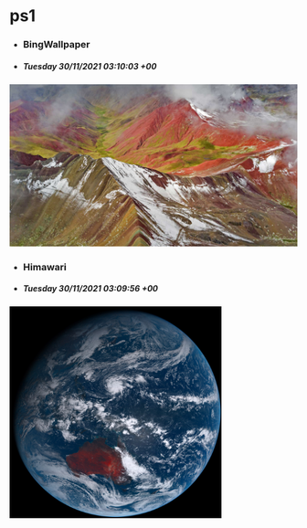 # ps1

- ### BingWallpaper
- ##### Tuesday 30/11/2021 03:10:03 +00
<img src="BingWallpaper/latest.jpg" width="700" height="auto" title="👉  BingWallpaper  👈">


- ### Himawari 
- ##### Tuesday 30/11/2021 03:09:56 +00
<img src="Himawari/latest.jpg" width="auto" height="371" title="👉  Himawari  👈">






